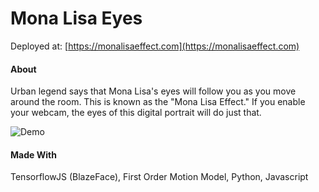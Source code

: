 # Mona Lisa Eyes

Deployed at:
[https://monalisaeffect.com](https://monalisaeffect.com)

#### About
Urban legend says that Mona Lisa's eyes will follow you as you move around the room. This is known as the "Mona Lisa Effect."
If you enable your webcam, the eyes of this digital portrait will do just that.

![Demo](demo_giphy.gif)

#### Made With
TensorflowJS (BlazeFace), First Order Motion Model, Python, Javascript